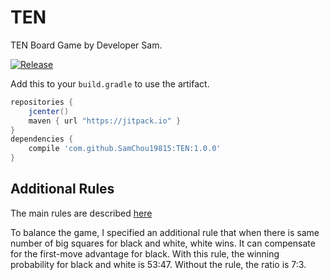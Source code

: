 # TEN

TEN Board Game by Developer Sam.

[![Release](https://jitpack.io/v/SamChou19815/TEN.svg)](https://jitpack.io/#SamChou19815/TEN)

Add this to your `build.gradle` to use the artifact.

```groovy
repositories {
    jcenter()
    maven { url "https://jitpack.io" }
}
dependencies {
    compile 'com.github.SamChou19815:TEN:1.0.0'
}
```

## Additional Rules

The main rules are described [here](https://mathwithbaddrawings.com/2013/06/16/ultimate-tic-tac-toe)

To balance the game, I specified an additional rule that when there is same 
number of big squares for black and white, white wins. It can compensate for 
the first-move advantage for black. With this rule, the winning probability for
black and white is 53:47. Without the rule, the ratio is 7:3.